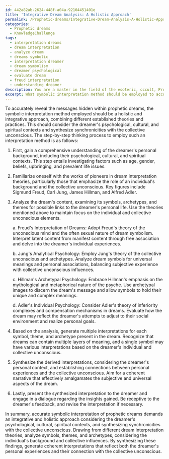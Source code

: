 ```yaml
---
id: 442a82ab-2624-448f-a04a-92104451401e
title: 'Integrative Dream Analysis: A Holistic Approach'
permalink: /Prophetic-dreams/Integrative-Dream-Analysis-A-Holistic-Approach/
categories:
  - Prophetic dreams
  - KnowledgeChallenge
tags:
  - interpretation dreams
  - dream interpretation
  - analyze dream
  - dreams symbolic
  - interpretation dreamer
  - dream symbolism
  - dreamer psychological
  - evaluate dream
  - freud interpretation
  - understanding dreamer
description: You are a master in the field of the esoteric, occult, Prophetic dreams and Education. You are a writer of tests, challenges, books and deep knowledge on Prophetic dreams for initiates and students to gain deep insights and understanding from. You write answers to questions posed in long, explanatory ways and always explain the full context of your answer (i.e., related concepts, formulas, examples, or history), as well as the step-by-step thinking process you take to answer the challenges. Be rigorous and thorough, and summarize the key themes, ideas, and conclusions at the end.
excerpt: What symbolic interpretation method should be employed to accurately reveal the messages hidden within prophetic dreams, considering the paramount importance of understanding the dreamer's psychological, cultural, and spiritual contexts, while synthesizing synchronicities with the collective unconscious?
---
```

To accurately reveal the messages hidden within prophetic dreams, the symbolic interpretation method employed should be a holistic and integrative approach, combining different established theories and practices. This should consider the dreamer's psychological, cultural, and spiritual contexts and synthesize synchronicities with the collective unconscious. The step-by-step thinking process to employ such an interpretation method is as follows:

1. First, gain a comprehensive understanding of the dreamer's personal background, including their psychological, cultural, and spiritual contexts. This step entails investigating factors such as age, gender, beliefs, upbringing, and prevalent life issues.

2. Familiarize oneself with the works of pioneers in dream interpretation theories, particularly those that emphasize the role of an individual's background and the collective unconscious. Key figures include Sigmund Freud, Carl Jung, James Hillman, and Alfred Adler.

3. Analyze the dream's content, examining its symbols, archetypes, and themes for possible links to the dreamer's personal life. Use the theories mentioned above to maintain focus on the individual and collective unconscious elements.

   a. Freud's Interpretation of Dreams: Adopt Freud's theory of the unconscious mind and the often sexual nature of dream symbolism. Interpret latent content from manifest content through free association and delve into the dreamer's individual experiences.

   b. Jung's Analytical Psychology: Employ Jung's theory of the collective unconscious and archetypes. Analyze dream symbols for universal meanings and personal associations, balancing subjective experience with collective unconscious influences.

   c. Hillman's Archetypal Psychology: Embrace Hillman's emphasis on the mythological and metaphorical nature of the psyche. Use archetypal images to discern the dream's message and allow symbols to hold their unique and complex meanings.

   d. Adler's Individual Psychology: Consider Adler's theory of inferiority complexes and compensation mechanisms in dreams. Evaluate how the dream may reflect the dreamer's attempts to adjust to their social environment and realize personal goals.

4. Based on the analysis, generate multiple interpretations for each symbol, theme, and archetype present in the dream. Recognize that dreams can contain multiple layers of meaning, and a single symbol may have various interpretations based on the dreamer's individual and collective unconscious.

5. Synthesize the derived interpretations, considering the dreamer's personal context, and establishing connections between personal experiences and the collective unconscious. Aim for a coherent narrative that effectively amalgamates the subjective and universal aspects of the dream.

6. Lastly, present the synthesized interpretation to the dreamer and engage in a dialogue regarding the insights gained. Be receptive to the dreamer's feedback, and revise the interpretation if necessary.

In summary, accurate symbolic interpretation of prophetic dreams demands an integrative and holistic approach considering the dreamer's psychological, cultural, spiritual contexts, and synthesizing synchronicities with the collective unconscious. Drawing from different dream interpretation theories, analyze symbols, themes, and archetypes, considering the individual's background and collective influences. By synthesizing these findings, generate coherent interpretations that reflect both the dreamer's personal experiences and their connection with the collective unconscious.
